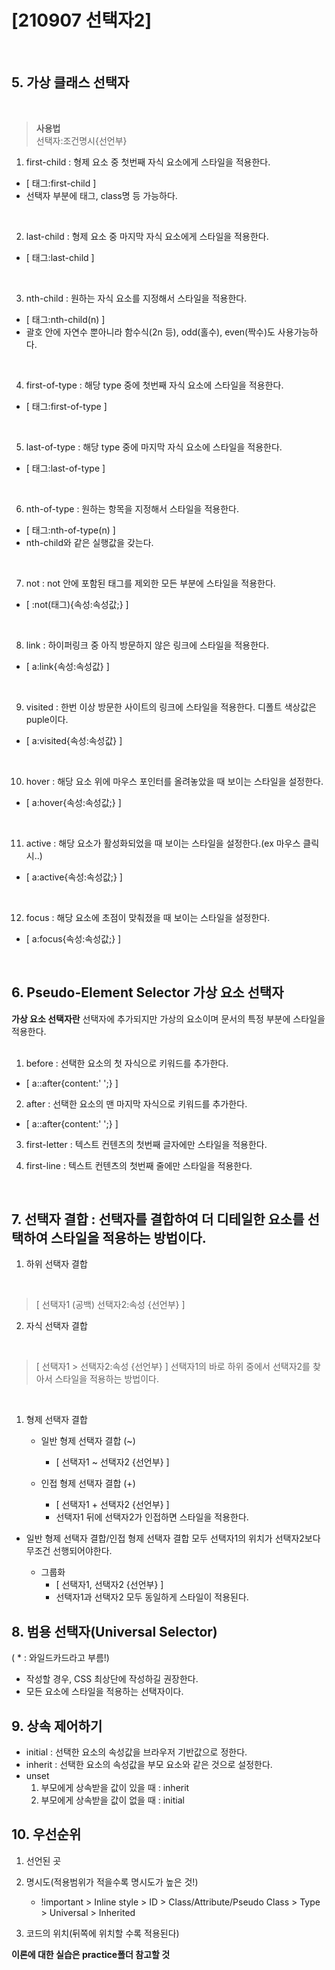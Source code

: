 # [210907 선택자2]

</br>

## 5. 가상 클래스 선택자
</br>

>**사용법** </br>
>선택자:조건명시{선언부}

1. first-child : 형제 요소 중 첫번째 자식 요소에게 스타일을 적용한다.

- [ 태그:first-child ]
- 선택자 부분에 태그, class명 등 가능하다.
</br>

2. last-child : 형제 요소 중 마지막 자식 요소에게 스타일을 적용한다.

- [ 태그:last-child ]
</br>

3. nth-child : 원하는 자식 요소를 지정해서 스타일을 적용한다.

- [ 태그:nth-child(n) ]
- 괄호 안에 자연수 뿐아니라 함수식(2n 등), odd(홀수), even(짝수)도 사용가능하다.
</br>

4. first-of-type : 해당 type 중에 첫번째 자식 요소에 스타일을 적용한다.

- [ 태그:first-of-type ]
</br>

5. last-of-type : 해당 type 중에 마지막 자식 요소에 스타일을 적용한다.

- [ 태그:last-of-type ]
</br>

6. nth-of-type : 원하는 항목을 지정해서 스타일을  적용한다.

- [ 태그:nth-of-type(n) ]
- nth-child와 같은 실행값을 갖는다.
</br>

7. not : not 안에 포함된 태그를 제외한 모든 부분에 스타일을 적용한다.

- [ :not(태그){속성:속성값;} ]
</br>

8. link : 하이퍼링크 중 아직 방문하지 않은 링크에 스타일을 적용한다.

- [ a:link{속성:속성값} ]
</br>

9. visited : 한번 이상 방문한 사이트의 링크에 스타일을 적용한다. 디폴트 색상값은 puple이다.

- [ a:visited{속성:속성값} ]
</br>

10. hover : 해당 요소 위에 마우스 포인터를 올려놓았을 때 보이는 스타일을 설정한다.

- [ a:hover{속성:속성값;} ]
</br>

11. active : 해당 요소가 활성화되었을 때 보이는 스타일을 설정한다.(ex 마우스 클릭 시..)

- [ a:active{속성:속성값;} ]
</br>

12. focus : 해당 요소에 초점이 맞춰졌을 때 보이는 스타일을 설정한다.

- [ a:focus{속성:속성값;} ]
</br>

## 6. Pseudo-Element Selector 가상 요소 선택자

**가상 요소 선택자란** 선택자에 추가되지만 가상의 요소이며 문서의 특정 부분에 스타일을 적용한다.
</br></br>

1. before : 선택한 요소의 첫 자식으로 키워드를 추가한다.

- [ a::after{content:' ';} ]

2. after : 선택한 요소의 맨 마지막 자식으로 키워드를 추가한다.

- [ a::after{content:' ';} ]

3. first-letter : 텍스트 컨텐츠의 첫번째 글자에만 스타일을 적용한다.

4. first-line : 텍스트 컨텐츠의 첫번째 줄에만 스타일을 적용한다.
</br>

## 7. 선택자 결합 : 선택자를 결합하여 더 디테일한 요소를 선택하여 스타일을 적용하는 방법이다.

1. 하위 선택자 결합
</br>

> [ 선택자1 (공백) 선택자2:속성 {선언부} ]

2. 자식 선택자 결합
</br>

> [ 선택자1 > 선택자2:속성 {선언부} ]
> 선택자1의 바로 하위 중에서 선택자2를 찾아서 스타일을 적용하는 방법이다.
</br>

1. 형제 선택자 결합
    - 일반 형제 선택자 결합 (~)
      - [ 선택자1 ~ 선택자2 {선언부} ]

    - 인접 형제 선택자 결합 (+)
      - [ 선택자1 + 선택자2 {선언부} ]
      - 선택자1 뒤에 선택자2가 인접하면 스타일을 적용한다.

- 일반 형제 선택자 결합/인접 형제 선택자 결합 모두 선택자1의 위치가 선택자2보다 무조건 선행되어야한다.

    - 그룹화
      - [ 선택자1, 선택자2 {선언부} ]
      - 선택자1과 선택자2 모두 동일하게 스타일이 적용된다.

## 8. 범용 선택자(Universal Selector)
( * : 와일드카드라고 부름!)

- 작성할 경우, CSS 최상단에 작성하길 권장한다.
- 모든 요소에 스타일을 적용하는 선택자이다.

## 9. 상속 제어하기

- initial : 선택한 요소의 속성값을 브라우저 기반값으로 정한다.
- inherit : 선택한 요소의 속성값을 부모 요소와 같은 것으로 설정한다.
- unset
  1. 부모에게 상속받을 값이 있을 때 : inherit
  2. 부모에게 상속받을 값이 없을 때 : initial

## 10. 우선순위

1. 선언된 곳
2. 명시도(적용범위가 적을수록 명시도가 높은 것!)
     - !important > Inline style > ID > Class/Attribute/Pseudo Class > Type > Universal > Inherited

3. 코드의 위치(뒤쪽에 위치할 수록 적용된다)

**이론에 대한 실습은 practice폴더 참고할 것**